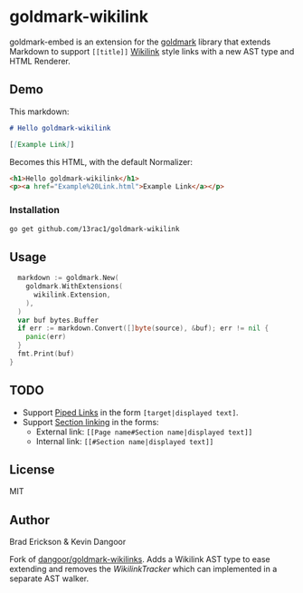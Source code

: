 # goldmark-wikilink

goldmark-embed is an extension for the [goldmark][goldmark] library that extends
Markdown to support `[[title]]` [Wikilink][help-link] style links with a new AST
type and HTML Renderer.

[goldmark]: http://github.com/yuin/goldmark
[help-link]: https://en.wikipedia.org/wiki/Help:Link
[goldmark-wikilinks]: https://github.com/dangoor/goldmark-wikilinks

## Demo

This markdown:

```md
# Hello goldmark-wikilink

[[Example Link]]
```

Becomes this HTML, with the default Normalizer:

```html
<h1>Hello goldmark-wikilink</h1>
<p><a href="Example%20Link.html">Example Link</a></p>
```

### Installation

```bash
go get github.com/13rac1/goldmark-wikilink
```

## Usage

```go
  markdown := goldmark.New(
    goldmark.WithExtensions(
      wikilink.Extension,
    ),
  )
  var buf bytes.Buffer
  if err := markdown.Convert([]byte(source), &buf); err != nil {
    panic(err)
  }
  fmt.Print(buf)
}
```

## TODO

* Support [Piped Links][piped-link] in the form `[target|displayed text]`.
* Support [Section linking][section-linking] in the forms:
  * External link: `[[Page name#Section name|displayed text]]`
  * Internal link: `[[#Section name|displayed text]]`

[piped-link]: https://en.wikipedia.org/wiki/Help:Link#Piped_link
[section-linking]: https://en.wikipedia.org/wiki/Help:Link#Section_linking_(anchors)

## License

MIT

## Author

Brad Erickson & Kevin Dangoor

Fork of [dangoor/goldmark-wikilinks][goldmark-wikilinks]. Adds
a Wikilink AST type to ease extending and removes the _WikilinkTracker_ which
can implemented in a separate AST walker.
